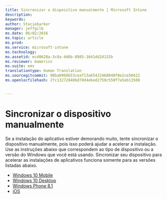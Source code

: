 ```yaml
---
title: Sincronizar o dispositivo manualmente | Microsoft Intune
description: 
keywords: 
author: Staciebarker
manager: jeffgilb
ms.date: 06/02/2016
ms.topic: article
ms.prod: 
ms.service: microsoft-intune
ms.technology: 
ms.assetid: ecd0628a-3c8a-4d6b-8985-1641dd24132b
ms.reviewer: mamoriss
ms.suite: ems
translationtype: Human Translation
ms.sourcegitcommit: 98ba0968653ceaf13ab5422468040f8e2ce50422
ms.openlocfilehash: 2fc13272848bd70d4ebed2750c550f7a5eb13508


---
```



# Sincronizar o dispositivo manualmente

Se a instalação do aplicativo estiver demorando muito, tente sincronizar o dispositivo manualmente, pois isso poderá ajudar a acelerar a instalação. Use as instruções abaixo que correspondem ao tipo de dispositivo ou a versão do Windows que você está usando. Sincronizar seu dispositivo para acelerar as instalações de aplicativos funciona somente para as versões listadas abaixo.

* [Windows 10 Mobile](sync-your-device-manually-windows.md#windows-10-mobile)
* [Windows 10 Desktop](sync-your-device-manually-windows.md#windows-10-desktop)
* [Windows Phone 8.1](sync-your-device-manually-windows.md#windows-phone-8-1)
* [iOS](sync-your-device-manually-ios.md)





<!--HONumber=Jun16_HO4-->


